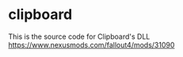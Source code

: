 # clipboard

This is the source code for Clipboard's DLL
https://www.nexusmods.com/fallout4/mods/31090
